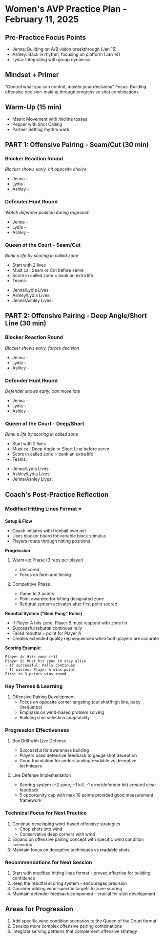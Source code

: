 # Women's AVP Practice Plan - February 11, 2025

## Pre-Practice Focus Points
- Jenna: Building on A/B vision breakthrough (Jan 15)
- Ashley: Back in rhythm, focusing on platform (Jan 14)
- Lydia: Integrating with group dynamics

## Mindset + Primer
"Control what you can control, master your decisions"
Focus: Building offensive decision-making through progressive shot combinations

## Warm-Up (15 min)
- Matrix Movement with midline tosses
- Pepper with Shot Calling
- Partner Setting rhythm work

## PART 1: Offensive Pairing - Seam/Cut (30 min)

### Blocker Reaction Round
*Blocker shows early, hit opposite choice*
* Jenna - 
* Lydia - 
* Ashley - 

### Defender Hunt Round
*Watch defender position during approach*
* Jenna - 
* Lydia - 
* Ashley - 

### Queen of the Court - Seam/Cut
*Bank a life by scoring in called zone*
- Start with 2 lives
- Must call Seam or Cut before serve
- Score in called zone = bank an extra life
- Teams:
* Jenna/Lydia Lives: 
* Ashley/Lydia Lives: 
* Jenna/Ashley Lives: 

## PART 2: Offensive Pairing - Deep Angle/Short Line (30 min)

### Blocker Reaction Round
*Blocker shows early, forces decision*
* Jenna - 
* Lydia - 
* Ashley - 

### Defender Hunt Round
*Defender shows early, can move late*
* Jenna - 
* Lydia - 
* Ashley - 

### Queen of the Court - Deep/Short
*Bank a life by scoring in called zone*
- Start with 2 lives
- Must call Deep Angle or Short Line before serve
- Score in called zone = bank an extra life
- Teams:
* Jenna/Lydia Lives: 
* Ashley/Lydia Lives: 
* Jenna/Ashley Lives: 

## Coach's Post-Practice Reflection

### Modified Hitting Lines Format ⭐
**Setup & Flow**
- Coach initiates with freeball over net
- Uses blocker board for variable block stimulus
- Players rotate through hitting positions

**Progression**
1. Warm-up Phase (3 reps per player)
   - Unscored
   - Focus on form and timing

2. Competitive Phase
   - Game to 3 points
   - Point awarded for hitting designated zone
   - Rebuttal system activates after first point scored

**Rebuttal System ("Beer Pong" Rules)**
- If Player A hits zone, Player B must respond with zone hit
- Successful rebuttal continues rally
- Failed rebuttal = point for Player A
- Creates extended quality rep sequences when both players are accurate

**Scoring Example:**
```
Player A: Hits zone (+1)
Player B: Must hit zone to stay alive
- If successful: Rally continues
- If misses: Player A wins point
First to 3 points wins round
```

### Key Themes & Learning
1. Offensive Pairing Development
   - Focus on opposite corner targeting (cut shot/high line, baby line/jumbo)
   - Emphasis on wind-based problem solving
   - Building shot selection adaptability

### Progression Effectiveness
1. Box Drill with Live Defense
   - Successful for awareness building
   - Players used defensive feedback to gauge shot deception
   - Good foundation for understanding readable vs deceptive techniques

2. Live Defense Implementation
   - Scoring system (+2 zone, +1 kill, -1 error/defender hit) created clear feedback
   - 5 opportunity cap with max 10 points provided good measurement framework

### Technical Focus for Next Practice
1. Continue developing wind-based offensive strategies
   - Chop shots into wind
   - Conservative deep corners with wind
2. Expand on offensive pairing concept with specific wind condition scenarios
3. Maintain focus on deceptive techniques vs readable shots

### Recommendations for Next Session
1. Start with modified hitting lines format - proved effective for building confidence
2. Keep the rebuttal scoring system - encourages precision
3. Consider adding wind-specific targets to zone scoring
4. Maintain defender feedback component - crucial for shot development

## Areas for Progression
1. Add specific wind condition scenarios to the Queen of the Court format
2. Develop more complex offensive pairing combinations
3. Integrate serving patterns that complement offensive strategy